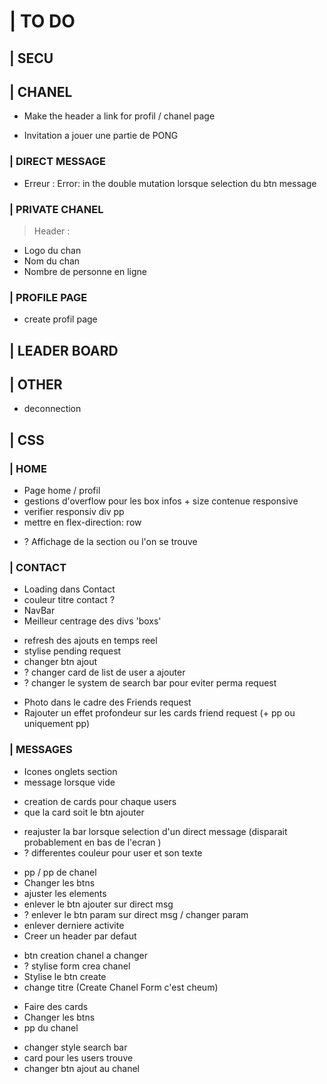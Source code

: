 # | TO DO

## | SECU

<!-- //////////////////////////////////////////////////////// -->
## | CHANEL

- Make the header a link for profil / chanel page

- Invitation a jouer une partie de PONG

### | DIRECT MESSAGE 

- Erreur : Error: in the double mutation lorsque selection du btn message 



### | PRIVATE CHANEL

> Header :
- Logo du chan
- Nom du chan 
- Nombre de personne en ligne <!-- Optionel -->


### | PROFILE PAGE

- create profil page 


## | LEADER BOARD

## | OTHER

- deconnection

<!-- //////////////////////////////////////////////////////// -->
## | CSS

### | HOME

<!-- Home -->
- Page home / profil
- gestions d'overflow pour les box infos + size contenue responsive
- verifier responsiv div pp 
- mettre en flex-direction: row

<!-- NavBar -->
- ? Affichage de la section ou l'on se trouve 

### | CONTACT

- Loading dans Contact
- couleur titre contact ?
- NavBar
- Meilleur centrage des divs 'boxs'

<!-- Friend list -->
- refresh des ajouts en temps reel
- stylise pending request
- changer btn ajout 
- ? changer card de list de user a ajouter
- ? changer le system de search bar pour eviter perma request 

<!-- Cards Friend Request-->
- Photo dans le cadre des Friends request
- Rajouter un effet profondeur sur les cards friend request (+ pp ou uniquement pp)

### | MESSAGES

- Icones onglets section
- message lorsque vide

<!-- Direct Messages -->
- creation de cards pour chaque users
- que la card soit le btn ajouter


<!-- Chat box -->

- reajuster la bar lorsque selection d'un direct message (disparait probablement en bas de l'ecran )
- ? differentes couleur pour user et son texte

<!-- Header -->

- pp / pp de chanel
- Changer les btns 
- ajuster les elements
- enlever le btn ajouter sur direct msg
- ? enlever le btn param sur direct msg / changer param
- enlever derniere activite
- Creer un header par defaut

<!-- Create chanel -->

- btn creation chanel a changer
- ? stylise form crea chanel
- Stylise le btn create 
- change titre (Create Chanel Form c'est cheum)

<!-- Chanel Request -->
- Faire des cards
- Changer les btns
- pp du chanel

<!-- Add Chanel -->
- changer style search bar 
- card pour les users trouve
- changer btn ajout au chanel








<!-- OTHER -->
